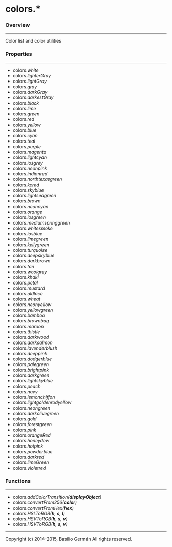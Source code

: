 # colors.*
### Overview

---
Color list and color utilities

### Properties
---
- colors.*white*
- colors.*lighterGray*
- colors.*lightGray*
- colors.*gray*
- colors.*darkGray*
- colors.*darkestGray*
- colors.*black*
- colors.*lime*
- colors.*green*
- colors.*red*
- colors.*yellow*
- colors.*blue*
- colors.*cyan*
- colors.*teal*
- colors.*purple*
- colors.*magenta*
- colors.*lightcyan*
- colors.*iosgrey*
- colors.*neonpink*
- colors.*indianred*
- colors.*northtexasgreen*
- colors.*kcred*
- colors.*skyblue*
- colors.*lightseagreen*
- colors.*brown*
- colors.*neoncyan*
- colors.*orange*
- colors.*iosgreen*
- colors.*mediumspringgreen*
- colors.*whitesmoke*
- colors.*iosblue*
- colors.*limegreen*
- colors.*kellygreen*
- colors.*turquoise*
- colors.*deepskyblue*
- colors.*darkbrown*
- colors.*tan*
- colors.*woolgrey*
- colors.*khaki*
- colors.*petal*
- colors.*mustard*
- colors.*oldlace*
- colors.*wheat*
- colors.*neonyellow*
- colors.*yellowgreen*
- colors.*bamboo*
- colors.*brownbag*
- colors.*maroon*
- colors.*thistle*
- colors.*darkwood*
- colors.*darksalmon*
- colors.*lavenderblush*
- colors.*deeppink*
- colors.*dodgerblue*
- colors.*palegreen*
- colors.*brightpink*
- colors.*darkgreen*
- colors.*lightskyblue*
- colors.*peach*
- colors.*navy*
- colors.*lemonchiffon*
- colors.*lightgoldenrodyellow*
- colors.*neongreen*
- colors.*darkolivegreen*
- colors.*gold*
- colors.*forestgreen*
- colors.*pink*
- colors.*orangeRed*
- colors.*honeydew*
- colors.*hotpink*
- colors.*powderblue*
- colors.*darkred*
- colors.*limeGreen*
- colors.*violetred*
### Functions
---
- colors.*addColorTransition(**displayObject**)*
- colors.*convertFrom256(**color**)*
- colors.*convertFromHex(**hex**)*
- colors.*HSLToRGB(**h**, **s**, **l**)*
- colors.*HSVToRGB(**h**, **s**, **v**)*
- colors.*HSVToRGB(**h**, **s**, **v**)*

---
Copyright (c) 2014-2015, Basilio Germán
All rights reserved.